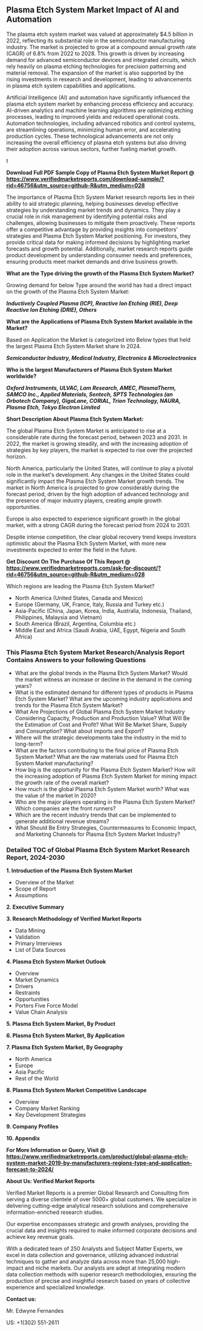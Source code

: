 <h2>Plasma Etch System Market Impact of AI and Automation</h2><p>The plasma etch system market was valued at approximately $4.5 billion in 2022, reflecting its substantial role in the semiconductor manufacturing industry. The market is projected to grow at a compound annual growth rate (CAGR) of 6.8% from 2022 to 2028. This growth is driven by increasing demand for advanced semiconductor devices and integrated circuits, which rely heavily on plasma etching technologies for precision patterning and material removal. The expansion of the market is also supported by the rising investments in research and development, leading to advancements in plasma etch system capabilities and applications.</p><p>Artificial Intelligence (AI) and automation have significantly influenced the plasma etch system market by enhancing process efficiency and accuracy. AI-driven analytics and machine learning algorithms are optimizing etching processes, leading to improved yields and reduced operational costs. Automation technologies, including advanced robotics and control systems, are streamlining operations, minimizing human error, and accelerating production cycles. These technological advancements are not only increasing the overall efficiency of plasma etch systems but also driving their adoption across various sectors, further fueling market growth.</p>t</p><p id="" class=""><strong>Download Full PDF Sample Copy of Plasma Etch System Market Report @ <a href="https://www.verifiedmarketreports.com/download-sample/?rid=46756&utm_source=github-R&utm_medium=028" target="_blank">https://www.verifiedmarketreports.com/download-sample/?rid=46756&utm_source=github-R&utm_medium=028</a></strong></p><p>The importance of&nbsp;Plasma Etch System Market research reports lies in their ability to aid strategic planning, helping businesses develop effective strategies by understanding market trends and dynamics. They play a crucial role in risk management by identifying potential risks and challenges, allowing businesses to mitigate them proactively. These reports offer a competitive advantage by providing insights into competitors' strategies and Plasma Etch System Market positioning. For investors, they provide critical data for making informed decisions by highlighting market forecasts and growth potential. Additionally, market research reports guide product development by understanding consumer needs and preferences, ensuring products meet market demands and drive business growth.</p><p><strong>What are the&nbsp;Type driving the growth of the Plasma Etch System Market?</strong></p><p id="" class="">Growing demand for below Type around the world has had a direct impact on the growth of the Plasma Etch System Market:</p><em><strong>Inductively Coupled Plasma (ICP), Reactive Ion Etching (RIE), Deep Reactive Ion Etching (DRIE), Others</strong></em></p><strong>What are the&nbsp;Applications&nbsp;of Plasma Etch System Market available in the Market?</strong></p><p id="" class="">Based on Application the Market is categorized into Below types that held the largest Plasma Etch System Market share In 2024.</p><em><strong>Semiconductor Industry, Medical Industry, Electronics & Microelectronics</strong></em></p><strong>Who is the largest Manufacturers of Plasma Etch System Market worldwide?</strong></p><p><em><strong>Oxford Instruments, ULVAC, Lam Research, AMEC, PlasmaTherm, SAMCO Inc., Applied Materials, Sentech, SPTS Technologies (an Orbotech Company), GigaLane, CORIAL, Trion Technology, NAURA, Plasma Etch, Tokyo Electron Limited</strong></em></p><p id="" class=""><strong>Short Description About Plasma Etch System Market:</strong></p><p>The global Plasma Etch System Market is anticipated to rise at a considerable rate during the forecast period, between 2023 and 2031. In 2022, the market is growing steadily, and with the increasing adoption of strategies by key players, the market is expected to rise over the projected horizon.</p><p>North America, particularly the United States, will continue to play a pivotal role in the market's development. Any changes in the United States could significantly impact the Plasma Etch System Market growth trends. The market in North America is projected to grow considerably during the forecast period, driven by the high adoption of advanced technology and the presence of major industry players, creating ample growth opportunities.</p><p>Europe is also expected to experience significant growth in the global market, with a strong CAGR during the forecast period from 2024 to 2031.</p><p>Despite intense competition, the clear global recovery trend keeps investors optimistic about the Plasma Etch System Market, with more new investments expected to enter the field in the future.</p><p id="" class=""><strong>Get Discount On The Purchase Of This Report @ <a href="https://www.verifiedmarketreports.com/ask-for-discount/?rid=46756&utm_source=github-R&utm_medium=028" target="_blank">https://www.verifiedmarketreports.com/ask-for-discount/?rid=46756&utm_source=github-R&utm_medium=028</a></strong></p>Which regions are leading the Plasma Etch System Market?</p><ul><li>North America (United States, Canada and Mexico)</li><li>Europe (Germany, UK, France, Italy, Russia and Turkey etc.)</li><li>Asia-Pacific (China, Japan, Korea, India, Australia, Indonesia, Thailand, Philippines, Malaysia and Vietnam)</li><li>South America (Brazil, Argentina, Columbia etc.)</li><li>Middle East and Africa (Saudi Arabia, UAE, Egypt, Nigeria and South Africa)</li></ul><h3 id="" class="">This Plasma Etch System Market Research/Analysis Report Contains Answers to your following Questions</h3><ul><li>What are the global trends in the Plasma Etch System Market? Would the market witness an increase or decline in the demand in the coming years?</li><li>What is the estimated demand for different types of products in Plasma Etch System Market? What are the upcoming industry applications and trends for the Plasma Etch System Market?</li><li>What Are Projections of Global Plasma Etch System Market Industry Considering Capacity, Production and Production Value? What Will Be the Estimation of Cost and Profit? What Will Be Market Share, Supply and Consumption? What about imports and Export?</li><li>Where will the strategic developments take the industry in the mid to long-term?</li><li>What are the factors contributing to the final price of Plasma Etch System Market? What are the raw materials used for Plasma Etch System Market manufacturing?</li><li>How big is the opportunity for the Plasma Etch System Market? How will the increasing adoption of Plasma Etch System Market for mining impact the growth rate of the overall market?</li><li>How much is the global Plasma Etch System Market worth? What was the value of the market In 2020?</li><li>Who are the major players operating in the Plasma Etch System Market? Which companies are the front runners?</li><li>Which are the recent industry trends that can be implemented to generate additional revenue streams?</li><li>What Should Be Entry Strategies, Countermeasures to Economic Impact, and Marketing Channels for Plasma Etch System Market Industry?</li></ul><h3 id="" class="">Detailed TOC of Global Plasma Etch System Market Research Report, 2024-2030</h3><p id="" class=""><strong>1. Introduction of the Plasma Etch System Market</strong></p><ul><li>Overview of the Market</li><li>Scope of Report</li><li>Assumptions</li></ul><p id="" class=""><strong>2. Executive Summary</strong></p><p id="" class=""><strong>3. Research Methodology of Verified Market Reports</strong></p><ul><li>Data Mining</li><li>Validation</li><li>Primary Interviews</li><li>List of Data Sources</li></ul><p id="" class=""><strong>4. Plasma Etch System Market Outlook</strong></p><ul><li>Overview</li><li>Market Dynamics</li><li>Drivers</li><li>Restraints</li><li>Opportunities</li><li>Porters Five Force Model</li><li>Value Chain Analysis</li></ul><p id="" class=""><strong>5. Plasma Etch System Market, By Product</strong></p><p id="" class=""><strong>6. Plasma Etch System Market, By Application</strong></p><p id="" class=""><strong>7. Plasma Etch System Market, By Geography</strong></p><ul><li>North America</li><li>Europe</li><li>Asia Pacific</li><li>Rest of the World</li></ul><p id="" class=""><strong>8. Plasma Etch System Market Competitive Landscape</strong></p><ul><li>Overview</li><li>Company Market Ranking</li><li>Key Development Strategies</li></ul><p id="" class=""><strong>9. Company Profiles</strong></p><p id="" class=""><strong>10. Appendix</strong></p><p id="" class=""><strong>For More Information or Query, Visit @ <a href="https://www.verifiedmarketreports.com/product/global-plasma-etch-system-market-2019-by-manufacturers-regions-type-and-application-forecast-to-2024/" target="_blank">https://www.verifiedmarketreports.com/product/global-plasma-etch-system-market-2019-by-manufacturers-regions-type-and-application-forecast-to-2024/</a></strong></p><p id="" class=""><strong>About Us: Verified Market Reports</strong></p><p id="" class="">Verified Market Reports is a premier Global Research and Consulting firm serving a diverse clientele of over 5000+ global customers. We specialize in delivering cutting-edge analytical research solutions and comprehensive information-enriched research studies.</p><p id="" class="">Our expertise encompasses strategic and growth analyses, providing the crucial data and insights required to make informed corporate decisions and achieve key revenue goals.</p><p id="" class="">With a dedicated team of 250 Analysts and Subject Matter Experts, we excel in data collection and governance, utilizing advanced industrial techniques to gather and analyze data across more than 25,000 high-impact and niche markets. Our analysts are adept at integrating modern data collection methods with superior research methodologies, ensuring the production of precise and insightful research based on years of collective experience and specialized knowledge.</p><p id="" class=""><strong>Contact us:</strong></p><p id="" class="">Mr. Edwyne Fernandes</p><p id="" class="">US: +1(302) 551-2611</p>
